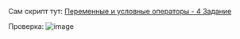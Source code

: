 Сам скрипт тут:
[Переменные и условные операторы - 4 Задание](https://github.com/stensil4rt/netology/blob/main/HomeWork/Переменные%20и%20условные%20операторы/4_Zadanie)

Проверка:
![image](https://user-images.githubusercontent.com/62753044/231069466-5a2c7d18-bf18-478f-b6ef-b31a05b0feb4.png)
